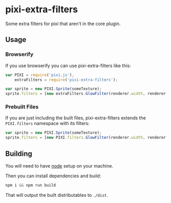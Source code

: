 # pixi-extra-filters

Some extra filters for pixi that aren't in the core plugin.

## Usage

### Browserify

If you use browserify you can use pixi-extra-filters like this:

```js
var PIXI = require('pixi.js'),
    extraFilters = require('pixi-extra-filters');

var sprite = new PIXI.Sprite(someTexture);
sprite.filters = [new extraFilters.GlowFilter(renderer.width, renderer.height, 15, 2, 1, 0xFF0000, 0.5)];
```

### Prebuilt Files

If you are just including the built files, pixi-extra-filters extends the `PIXI.filters` namespace with its filters:

```js
var sprite = new PIXI.Sprite(someTexture);
sprite.filters = [new PIXI.filters.GlowFilter(renderer.width, renderer.height, 15, 2, 1, 0xFF0000, 0.5)];
```

## Building

You will need to have [node][node] setup on your machine.

Then you can install dependencies and build:

```js
npm i && npm run build
```

That will output the built distributables to `./dist`.

[node]:       http://nodejs.org/
